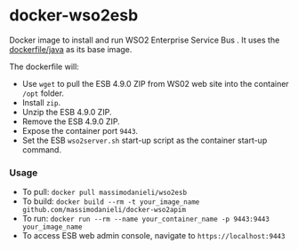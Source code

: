 docker-wso2esb
===================

Docker image to install and run WSO2 Enterprise Service Bus . It uses the [dockerfile/java](https://index.docker.io/u/dockerfile/java/) as its base image.


The dockerfile will:

* Use `wget` to pull the ESB 4.9.0 ZIP from WS02 web site into the container `/opt` folder.
* Install `zip`.
* Unzip the ESB 4.9.0 ZIP.
* Remove the ESB 4.9.0 ZIP.
* Expose the container port `9443`.
* Set the ESB  `wso2server.sh` start-up script as the container start-up command.

### Usage
* To pull: `docker pull massimodanieli/wso2esb`
* To build: `docker build --rm -t your_image_name github.com/massimodanieli/docker-wso2apim`
* To run: `docker run --rm --name your_container_name -p 9443:9443 your_image_name`
* To access ESB web admin console, navigate to `https://localhost:9443`

